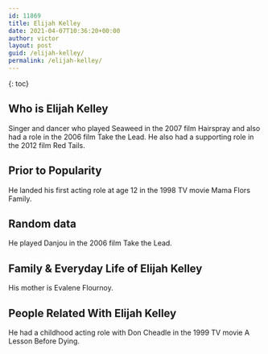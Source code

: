 ```yaml
---
id: 11869
title: Elijah Kelley
date: 2021-04-07T10:36:20+00:00
author: victor
layout: post
guid: /elijah-kelley/
permalink: /elijah-kelley/
---
```



{: toc}


## Who is Elijah Kelley



Singer and dancer who played Seaweed in the 2007 film Hairspray and also had a role in the 2006 film Take the Lead. He also had a supporting role in the 2012 film Red Tails.

                
                
                
## Prior to Popularity



He landed his first acting role at age 12 in the 1998 TV movie Mama Flors Family.

                
                
                
## Random data



He played Danjou in the 2006 film Take the Lead.

                
                
                
## Family & Everyday Life of Elijah Kelley



His mother is Evalene Flournoy. 

                
                
                
## People Related With Elijah Kelley



He had a childhood acting role with Don Cheadle in the 1999 TV movie A Lesson Before Dying.

                
              
            
          
          
          